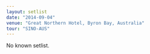 ```yaml
---
layout: setlist
date: "2014-09-04"
venue: "Great Northern Hotel, Byron Bay, Australia"
tour: "SINO-AUS"
---
```



No known setlist.
